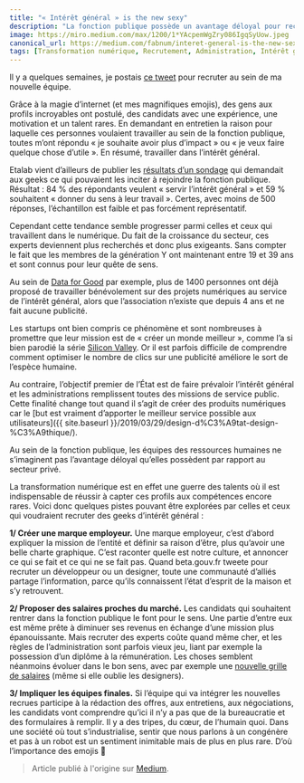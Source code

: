 ```yaml
---
title: "« Intérêt général » is the new sexy"
description: "La fonction publique possède un avantage déloyal pour recruter."
image: https://miro.medium.com/max/1200/1*YAcpemWgZry086IgqSyUow.jpeg
canonical_url: https://medium.com/fabnum/interet-general-is-the-new-sexy-e16a04d17c6a
tags: [Transformation numérique, Recrutement, Administration, Intérêt général, Fonction publique]
---
```


Il y a quelques semaines, je postais [ce tweet](https://twitter.com/seiteta/status/1149670864012447744) pour recruter au sein de ma nouvelle équipe.

Grâce à la magie d’internet (et mes magnifiques emojis), des gens aux profils incroyables ont postulé, des candidats avec une expérience, une motivation et un talent rares. En demandant en entretien la raison pour laquelle ces personnes voulaient travailler au sein de la fonction publique, toutes m’ont répondu « je souhaite avoir plus d’impact » ou « je veux faire quelque chose d’utile ». En résumé, travailler dans l’intérêt général.

Etalab vient d’ailleurs de publier les [résultats d’un sondage](https://www.etalab.gouv.fr/resultats-du-sondage-professionnels-du-numerique-vos-metiers-pour-rejoindre-le-service-public) qui demandait aux geeks ce qui pouvaient les inciter à rejoindre la fonction publique. Résultat : 84 % des répondants veulent « servir l’intérêt général » et 59 % souhaitent « donner du sens à leur travail ». Certes, avec moins de 500 réponses, l’échantillon est faible et pas forcément représentatif.

Cependant cette tendance semble progresser parmi celles et ceux qui travaillent dans le numérique. Du fait de la croissance du secteur, ces experts deviennent plus recherchés et donc plus exigeants. Sans compter le fait que les membres de la génération Y ont maintenant entre 19 et 39 ans et sont connus pour leur quête de sens.

Au sein de [Data for Good](https://dataforgood.fr/) par exemple, plus de 1400 personnes ont déjà proposé de travailler bénévolement sur des projets numériques au service de l’intérêt général, alors que l’association n’existe que depuis 4 ans et ne fait aucune publicité.

Les startups ont bien compris ce phénomène et sont nombreuses à promettre que leur mission est de « créer un monde meilleur », comme l’a si bien parodié la série [Silicon Valley](https://www.youtube.com/watch?v=B8C5sjjhsso). Or il est parfois difficile de comprendre comment optimiser le nombre de clics sur une publicité améliore le sort de l’espèce humaine.

Au contraire, l’objectif premier de l’État est de faire prévaloir l’intérêt général et les administrations remplissent toutes des missions de service public. Cette finalité change tout quand il s’agit de créer des produits numériques car le [but est vraiment d’apporter le meilleur service possible aux utilisateurs]({{ site.baseurl }}/2019/03/29/design-d%C3%A9tat-design-%C3%A9thique/).

Au sein de la fonction publique, les équipes des ressources humaines ne s’imaginent pas l’avantage déloyal qu’elles possèdent par rapport au secteur privé.

La transformation numérique est en effet une guerre des talents où il est indispensable de réussir à capter ces profils aux compétences encore rares. Voici donc quelques pistes pouvant être explorées par celles et ceux qui voudraient recruter des geeks d’intérêt général :

**1/ Créer une marque employeur.** Une marque employeur, c’est d’abord expliquer la mission de l’entité et définir sa raison d’être, plus qu’avoir une belle charte graphique. C’est raconter quelle est notre culture, et annoncer ce qui se fait et ce qui ne se fait pas. Quand beta.gouv.fr tweete pour recruter un développeur ou un designer, toute une communauté d’alliés partage l’information, parce qu’ils connaissent l’état d’esprit de la maison et s’y retrouvent.

**2/ Proposer des salaires proches du marché.** Les candidats qui souhaitent rentrer dans la fonction publique le font pour le sens. Une partie d’entre eux est même prête à diminuer ses revenus en échange d’une mission plus épanouissante. Mais recruter des experts coûte quand même cher, et les règles de l’administration sont parfois vieux jeu, liant par exemple la possession d’un diplôme à la rémunération. Les choses semblent néanmoins évoluer dans le bon sens, avec par exemple une [nouvelle grille de salaires](https://www.acteurspublics.fr/articles/exclusif-une-nouvelle-grille-de-salaires-pour-attirer-les-talents-du-numerique) (même si elle oublie les designers).

**3/ Impliquer les équipes finales.** Si l’équipe qui va intégrer les nouvelles recrues participe à la rédaction des offres, aux entretiens, aux négociations, les candidats vont comprendre qu’ici il n’y a pas que de la bureaucratie et des formulaires à remplir. Il y a des tripes, du cœur, de l’humain quoi. Dans une société où tout s’industrialise, sentir que nous parlons à un congénère et pas à un robot est un sentiment inimitable mais de plus en plus rare. D’où l’importance des emojis 🤗

> Article publié à l'origine sur [Medium](https://medium.com/fabnum/interet-general-is-the-new-sexy-e16a04d17c6a).
